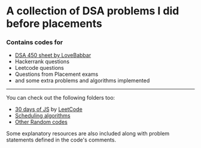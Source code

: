 # A collection of DSA problems I did before placements
### Contains codes for
- [DSA 450 sheet by LoveBabbar](./DSA450.md)
- Hackerrank questions
- Leetcode questions
- Questions from Placement exams
- and some extra problems and algorithms implemented
---
You can check out the following folders too:
- [30 days of JS](./30daysofJS/) by [LeetCode](https://leetcode.com/discuss/study-guide/3458761)
- [Scheduling algorithms](./SchedulingAlgorithms/)
- [Other Random codes](./extra%20programs/)

Some explanatory resources are also included along with problem statements defined in the code's comments.